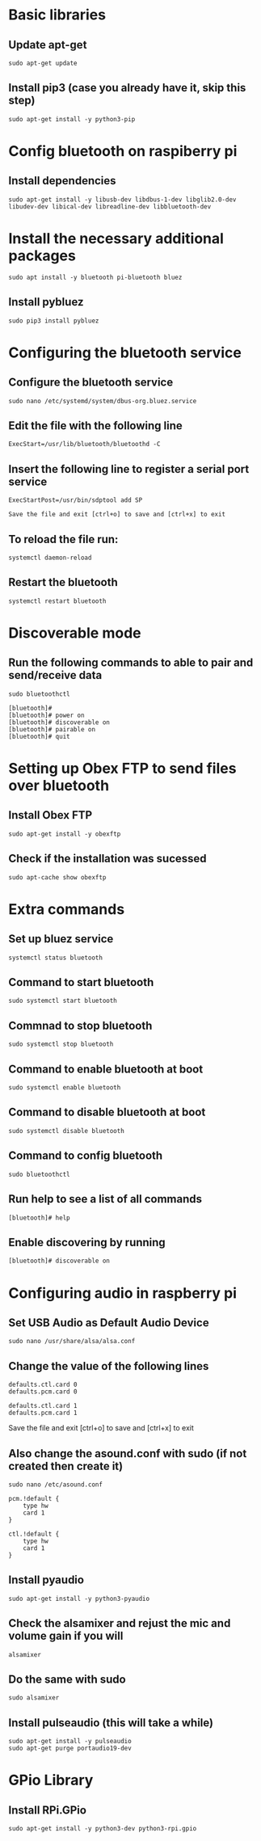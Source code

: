 # Basic libraries

## Update apt-get
    sudo apt-get update

## Install pip3 (case you already have it, skip this step)
    sudo apt-get install -y python3-pip

# Config bluetooth on raspiberry pi

## Install dependencies
    sudo apt-get install -y libusb-dev libdbus-1-dev libglib2.0-dev libudev-dev libical-dev libreadline-dev libbluetooth-dev

# Install the necessary additional packages
    sudo apt install -y bluetooth pi-bluetooth bluez

## Install pybluez
    sudo pip3 install pybluez

# Configuring the bluetooth service

## Configure the bluetooth service
    sudo nano /etc/systemd/system/dbus-org.bluez.service

## Edit the file with the following line
    ExecStart=/usr/lib/bluetooth/bluetoothd -C

## Insert the following line to register a serial port service
    ExecStartPost=/usr/bin/sdptool add SP

    Save the file and exit [ctrl+o] to save and [ctrl+x] to exit

## To reload the file run:
    systemctl daemon-reload

## Restart the bluetooth
    systemctl restart bluetooth

# Discoverable mode

## Run the following commands to able to pair and send/receive data
    sudo bluetoothctl

    [bluetooth]# 
    [bluetooth]# power on
    [bluetooth]# discoverable on
    [bluetooth]# pairable on
    [bluetooth]# quit

# Setting up Obex FTP to send files over bluetooth

## Install Obex FTP
    sudo apt-get install -y obexftp

## Check if the installation was sucessed
    sudo apt-cache show obexftp

# Extra commands

## Set up bluez service
    systemctl status bluetooth

## Command to start bluetooth
    sudo systemctl start bluetooth

## Commnad to stop bluetooth
    sudo systemctl stop bluetooth

## Command to enable bluetooth at boot
    sudo systemctl enable bluetooth

## Command to disable bluetooth at boot
    sudo systemctl disable bluetooth

## Command to config bluetooth
    sudo bluetoothctl

## Run help to see a list of all commands
    [bluetooth]# help

## Enable discovering by running
    [bluetooth]# discoverable on

# Configuring audio in raspberry pi

## Set USB Audio as Default Audio Device
    sudo nano /usr/share/alsa/alsa.conf

## Change the value of the following lines
    defaults.ctl.card 0
    defaults.pcm.card 0

    defaults.ctl.card 1
    defaults.pcm.card 1

Save the file and exit [ctrl+o] to save and [ctrl+x] to exit

## Also change the asound.conf with sudo (if not created then create it)
    sudo nano /etc/asound.conf
    
    pcm.!default {
        type hw
        card 1
    }

    ctl.!default {
        type hw
        card 1
    }


## Install pyaudio
    sudo apt-get install -y python3-pyaudio

## Check the alsamixer and rejust the mic and volume gain if you will
    alsamixer

## Do the same with sudo
    sudo alsamixer

## Install pulseaudio (this will take a while)
    sudo apt-get install -y pulseaudio
    sudo apt-get purge portaudio19-dev

# GPio Library

## Install RPi.GPio

    sudo apt-get install -y python3-dev python3-rpi.gpio
